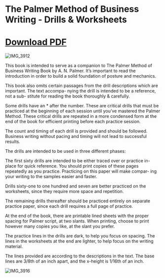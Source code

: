 # The Palmer Method of Business Writing - Drills & Worksheets

# [Download PDF](https://github.com/jtaby/palmer/blob/main/Palmer%20Business%20Writing%20—%20Complete%20Drills%20%26%20Worksheets.pdf)

![IMG_3912](https://user-images.githubusercontent.com/51309/145910483-704a7a57-d5aa-4bf7-96e4-6b5b222e2820.JPG)

This book is intended to serve as a companion to The Palmer Method of Business Writing Book by A. N. Palmer. It’s important to read the introduction in order to build a solid foundation of posture and mechanics.

This book also omits certain passages from the drill descriptions which are important. The text accompa- nying the drill is intended to be a reference, not a sub- stitute for reading the book thoroughly & carefully.

Some drills have an * after the number. These are critical drills that must be practiced at the beginning of each session until you’ve mastered the Palmer Method. These critical drills are repeated in a more condensed form at the end of the book for efficient printing before each practice session.

The count and timing of each drill is provided and should be followed. Business writing without pacing and timing will not lead to successful results.

The drills are intended to be used in three different phases:

The first sixty drills are intended to be either traced over or practice in-place for quick reference. You should print copies of these pages repeatedly as you practice. Practicing on this paper will make compar- ing your writing to the samples easier and faster.

Drills sixty-one to one hundred and seven are better practiced on the worksheets, since they require more space and repetition.

The remaining drills thereafter should be practiced entirely on separate practice paper, since each drill requires a full page of practice.

At the end of the book, there are printable lined sheets with the proper spacing for Palmer script, at two slants. When printing, choose to print however many copies you like, at the slant you prefer.

The practice lines in the drills are dark, to help you focus on spacing. The lines in the worksheets at the end are lighter, to help focus on the writing material.

The lines provided are according to the descriptions in the text. The base lines are 3/8th of an inch apart, and the x-height is 1/16th of an inch.

![IMG_3916](https://user-images.githubusercontent.com/51309/145910464-3aacf3c4-307e-4483-9297-341aa3ed0a38.JPG)
